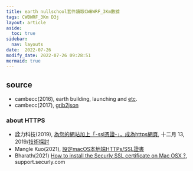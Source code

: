 ```yaml
---
title: earth nullschool套件讀取CWBWRF_3Km數據
tags: CWBWRF_3Km D3j
layout: article
aside:
  toc: true
sidebar:
  nav: layouts
date:  2022-07-26
modify_date: 2022-07-26 09:28:51
mermaid: true
---
```



## source
- cambecc(2016), earth building, launching and [etc](https://github.com/cambecc/earth). 
- cambecc(2017), [grib2json](https://github.com/cambecc/grib2json)

### about HTTPS
- 詮力科技(2019), [為您的網站加上「-ssl憑證-」，成為https網頁](https://blog.ite2.com/為您的網站加上「-ssl憑證-」，成為https網頁/), 十二月 13, 2019/[技術探討](https://blog.ite2.com/category/technical-discussion-tw/)
- Mangle Kuo(2021), [設定macOS本地端HTTPs/SSL證書](https://manglekuo.medium.com/設定macos本地端https-ssl證書-b2f79bcdedf0)
- Bharath(2021) [How to install the Securly SSL certificate on Mac OSX ?](https://support.securly.com/hc/en-us/articles/206058318-How-to-install-the-Securly-SSL-certificate-on-Mac-OSX-), support.securly.com